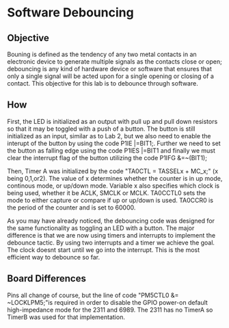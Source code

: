 # Software Debouncing
## Objective
Bouning is defined as the tendency of any two metal contacts in an electronic device to generate multiple signals as 
the contacts close or open; debouncing is any kind of hardware device or software that ensures that only a single 
signal will be acted upon for a single opening or closing of a contact. This objective for this lab is to debounce 
through software.

## How

First, the LED is initialized as an output with pull up and pull down resistors so that it may be toggled with a push of a
button. The button is still initialized as an input, similar as to Lab 2, but we also need to enable the interupt of 
the button by using the code P1IE |=BIT1;. Further we need to set the button as falling edge using the code P1IES |=BIT1
and finally we must clear the interrupt flag of the button utilizing the code P1IFG &=~(BIT1);

Then, Timer A was initialized by the code "TA0CTL = TASSELx + MC_x;" (x being 0,1,or2). The value of x determines 
whether the counter is in up mode, continous mode, or up/down mode. Variable x also specifies which clock is being 
used, whether it be ACLK, SMCLK or MCLK. TA0CCTL0 sets the mode to either capture or compare if up or up/down
is used. TA0CCR0 is the period of the counter and is set to 60000.

As you may have already noticed, the debouncing code was designed for the same functionality as toggling an LED with a button. 
The major difference is that we are now using timers and interrupts to implement the debounce tactic. 
By using two interrupts and a timer we achieve the goal. The clock doesnt start until we go into the interrupt. 
This is the most efficient way to debounce so far. 

## Board Differences
Pins all change of course, but the line of code "PM5CTL0 &= ~LOCKLPM5;"is required in order to disable the 
GPIO power-on default high-impedance mode for the 2311 and 6989. The 2311 has no TimerA so TimerB was 
used for that implementation.